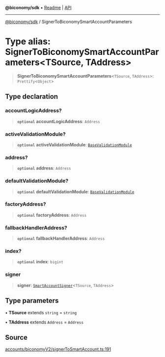 **@biconomy/sdk** • [Readme](../README.md) \| [API](../globals.md)

***

[@biconomy/sdk](../README.md) / SignerToBiconomySmartAccountParameters

# Type alias: SignerToBiconomySmartAccountParameters\<TSource, TAddress\>

> **SignerToBiconomySmartAccountParameters**\<`TSource`, `TAddress`\>: `Prettify`\<`Object`\>

## Type declaration

### accountLogicAddress?

> **`optional`** **accountLogicAddress**: `Address`

### activeValidationModule?

> **`optional`** **activeValidationModule**: [`BaseValidationModule`](BaseValidationModule.md)

### address?

> **`optional`** **address**: `Address`

### defaultValidationModule?

> **`optional`** **defaultValidationModule**: [`BaseValidationModule`](BaseValidationModule.md)

### factoryAddress?

> **`optional`** **factoryAddress**: `Address`

### fallbackHandlerAddress?

> **`optional`** **fallbackHandlerAddress**: `Address`

### index?

> **`optional`** **index**: `bigint`

### signer

> **signer**: [`SmartAccountSigner`](SmartAccountSigner.md)\<`TSource`, `TAddress`\>

## Type parameters

• **TSource** extends `string` = `string`

• **TAddress** extends `Address` = `Address`

## Source

[accounts/biconomyV2/signerToSmartAccount.ts:191](https://github.com/bcnmy/sdk/blob/main/src/accounts/biconomyV2/signerToSmartAccount.ts#L191)
